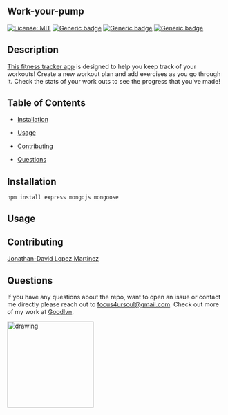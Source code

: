 ## Work-your-pump


[![License: MIT](https://img.shields.io/badge/License-MIT-green.svg)](https://opensource.org/licenses/MIT)
[![Generic badge](https://img.shields.io/badge/Dev_Dependancy-express-blue.svg)](https://shields.io/)
[![Generic badge](https://img.shields.io/badge/Dev_Dependancy-mongo-blue.svg)](https://shields.io/)
[![Generic badge](https://img.shields.io/badge/Dev_Dependancy-mongoose-blue.svg)](https://shields.io/)

## Description

[This fitness tracker app](https://work-your-pump.herokuapp.com/) is designed to help you keep track of your workouts! Create a new workout plan and add exercises as you go through it. Check the stats of your work outs to see the progress that you've made!
## Table of Contents

* [Installation](#installation)

* [Usage](#usage)

* [Contributing](#contributing)

* [Questions](#questions)

## Installation

```
npm install express mongojs mongoose
```

## Usage 


## Contributing

[Jonathan-David Lopez Martinez](http://www.jds.world/)

## Questions 

If you have any questions about the repo, want to open an issue or contact me directly please reach out to focus4ursoul@gmail.com. Check out more of my work at [Goodlvn](https://github.com/Goodlvn).

<img src="https://avatars3.githubusercontent.com/u/37821521?v=4=50x50" alt="drawing" width="200"/>
